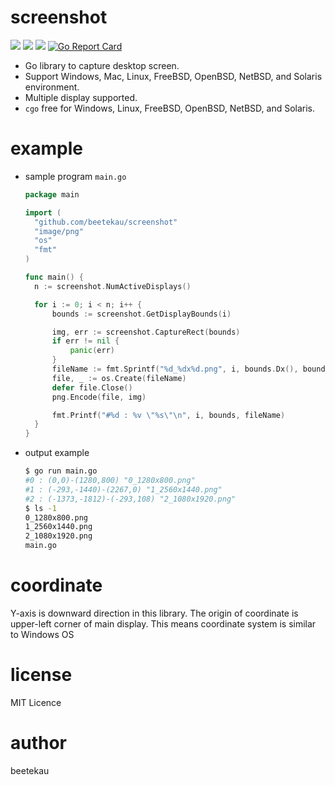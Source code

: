 # screenshot

![](https://github.com/beetekau/screenshot/actions/workflows/go.yml/badge.svg)
[![](https://img.shields.io/badge/godoc-reference-5272B4.svg)](https://godoc.org/github.com/beetekau/screenshot)
[![](https://img.shields.io/badge/license-MIT-428F7E.svg?style=flat)](https://github.com/beetekau/screenshot/blob/master/LICENSE)
[![Go Report Card](https://goreportcard.com/badge/github.com/beetekau/screenshot)](https://goreportcard.com/report/github.com/beetekau/screenshot)

- Go library to capture desktop screen.
- Support Windows, Mac, Linux, FreeBSD, OpenBSD, NetBSD, and Solaris environment.
- Multiple display supported.
- `cgo` free for Windows, Linux, FreeBSD, OpenBSD, NetBSD, and Solaris.

# example

- sample program `main.go`

  ```go
  package main

  import (
  	"github.com/beetekau/screenshot"
  	"image/png"
  	"os"
  	"fmt"
  )

  func main() {
  	n := screenshot.NumActiveDisplays()

  	for i := 0; i < n; i++ {
  		bounds := screenshot.GetDisplayBounds(i)

  		img, err := screenshot.CaptureRect(bounds)
  		if err != nil {
  			panic(err)
  		}
  		fileName := fmt.Sprintf("%d_%dx%d.png", i, bounds.Dx(), bounds.Dy())
  		file, _ := os.Create(fileName)
  		defer file.Close()
  		png.Encode(file, img)

  		fmt.Printf("#%d : %v \"%s\"\n", i, bounds, fileName)
  	}
  }
  ```

- output example

  ```bash
  $ go run main.go
  #0 : (0,0)-(1280,800) "0_1280x800.png"
  #1 : (-293,-1440)-(2267,0) "1_2560x1440.png"
  #2 : (-1373,-1812)-(-293,108) "2_1080x1920.png"
  $ ls -1
  0_1280x800.png
  1_2560x1440.png
  2_1080x1920.png
  main.go
  ```

# coordinate

Y-axis is downward direction in this library. The origin of coordinate is upper-left corner of main display. This means coordinate system is similar to Windows OS

# license

MIT Licence

# author

beetekau
